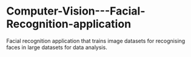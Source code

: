 # Computer-Vision---Facial-Recognition-application
Facial recognition application that trains image datasets for recognising faces in large datasets for data analysis.
